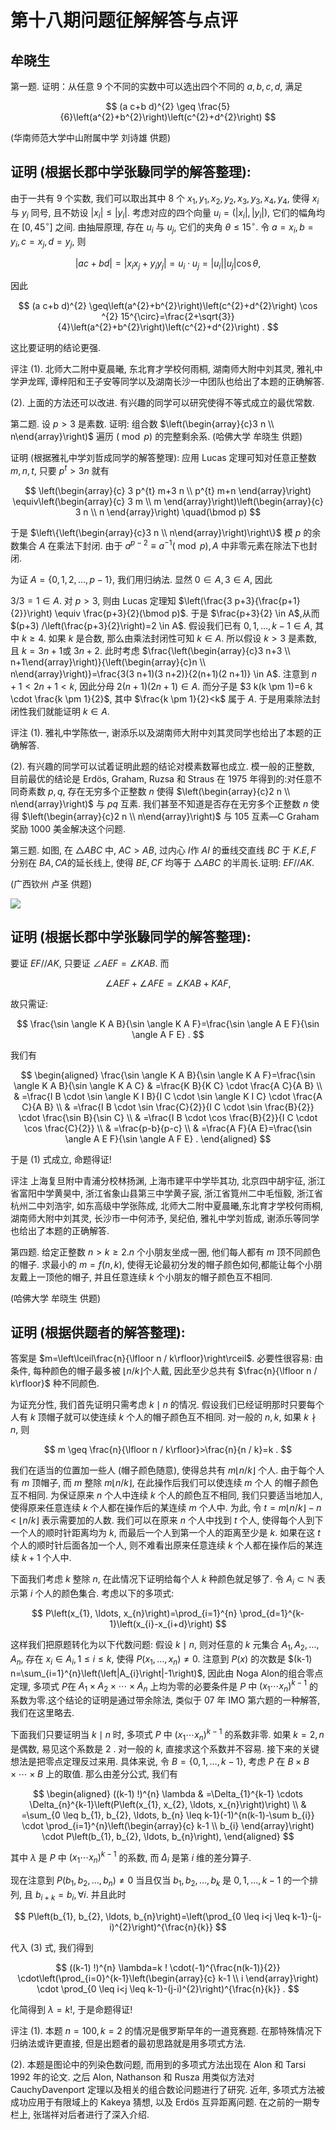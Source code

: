 # 第十八期问题征解解答与点评 

## 牟晓生

第一题. 证明：从任意 9 个不同的实数中可以选出四个不同的 $a, b, c, d$, 满足

$$
(a c+b d)^{2} \geq \frac{5}{6}\left(a^{2}+b^{2}\right)\left(c^{2}+d^{2}\right)
$$

(华南师范大学中山附属中学 刘诗雄 供题)

## 证明 (根据长郡中学张騄同学的解答整理):

由于一共有 9 个实数, 我们可以取出其中 8 个 $x_{1}, y_{1}, x_{2}, y_{2}, x_{3}, y_{3}, x_{4}, y_{4}$, 使得 $x_{i}$ 与 $y_{i}$ 同号, 且不妨设 $\left|x_{i}\right| \leq\left|y_{i}\right|$. 考虑对应的四个向量 $u_{i}=\left(\left|x_{i}\right|,\left|y_{i}\right|\right)$, 它们的幅角均在 $\left[0,45^{\circ}\right]$ 之间. 由抽屉原理, 存在 $u_{i}$ 与 $u_{j}$, 它们的夹角 $\theta \leq 15^{\circ}$. 令 $a=x_{i}, b=y_{i}, c=x_{j}, d=y_{j}$, 则

$$
|a c+b d|=\left|x_{i} x_{j}+y_{i} y_{j}\right|=u_{i} \cdot u_{j}=\left|u_{i}\right|\left|u_{j}\right| \cos \theta,
$$

因此

$$
(a c+b d)^{2} \geq\left(a^{2}+b^{2}\right)\left(c^{2}+d^{2}\right) \cos ^{2} 15^{\circ}=\frac{2+\sqrt{3}}{4}\left(a^{2}+b^{2}\right)\left(c^{2}+d^{2}\right) .
$$

这比要证明的结论更强.

评注 (1). 北师大二附中夏晨曦, 东北育才学校何雨桐, 湖南师大附中刘其灵, 雅礼中学尹龙晖, 谭梓阳和王子安等同学以及湖南长沙一中团队也给出了本题的正确解答.

(2). 上面的方法还可以改进. 有兴趣的同学可以研究使得不等式成立的最优常数.

第二题. 设 $p>3$ 是素数. 证明: 组合数 $\left(\begin{array}{c}3 n \\ n\end{array}\right)$ 遍历 $(\bmod p)$ 的完整剩余系. (哈佛大学 牟晓生 供题)

证明 (根据雅礼中学刘哲成同学的解答整理):
应用 Lucas 定理可知对任意正整数 $m, n, t$, 只要 $p^{t}>3 n$ 就有

$$
\left(\begin{array}{c}
3 p^{t} m+3 n \\
p^{t} m+n
\end{array}\right) \equiv\left(\begin{array}{c}
3 m \\
m
\end{array}\right)\left(\begin{array}{c}
3 n \\
n
\end{array}\right) \quad(\bmod p)
$$

于是 $\left\{\left(\begin{array}{c}3 n \\ n\end{array}\right)\right\}$ 模 $p$ 的余数集合 $A$ 在乘法下封闭. 由于 $a^{p-2} \equiv a^{-1}(\bmod p), A$ 中非零元素在除法下也封闭.

为证 $A=\{0,1,2, \ldots, p-1\}$, 我们用归纳法. 显然 $0 \in A, 3 \in A$, 因此

$3 / 3=1 \in A$. 对 $p>3$, 则由 Lucas 定理知 $\left(\frac{3 p+3}{\frac{p+1}{2}}\right) \equiv \frac{p+3}{2}(\bmod p)$. 于是 $\frac{p+3}{2} \in A$,从而 $(p+3) /\left(\frac{p+3}{2}\right)=2 \in A$. 假设我们已有 $0,1, \ldots, k-1 \in A$, 其中 $k \geq 4$. 如果 $k$ 是合数, 那么由乘法封闭性可知 $k \in A$. 所以假设 $k>3$ 是素数, 且 $k=3 n+1$或 $3 n+2$. 此时考虑 $\frac{\left(\begin{array}{c}3 n+3 \\ n+1\end{array}\right)}{\left(\begin{array}{c}n \\ n\end{array}\right)}=\frac{3(3 n+1)(3 n+2)}{2(n+1)(2 n+1)} \in A$. 注意到 $n+1<2 n+1<k$, 因此分母 $2(n+1)(2 n+1) \in A$. 而分子是 $3 k(k \pm 1)=6 k \cdot \frac{k \pm 1}{2}$, 其中 $\frac{k \pm 1}{2}<k$ 属于 $A$. 于是用乘除法封闭性我们就能证明 $k \in A$.

评注 (1). 雅礼中学陈依一, 谢添乐以及湖南师大附中刘其灵同学也给出了本题的正确解答.

(2). 有兴趣的同学可以试着证明此题的结论对模素数幂也成立. 模一般的正整数, 目前最优的结论是 Erdös, Graham, Ruzsa 和 Straus 在 1975 年得到的:对任意不同奇素数 $p, q$, 存在无穷多个正整数 $n$ 使得 $\left(\begin{array}{c}2 n \\ n\end{array}\right)$ 与 $p q$ 互素. 我们甚至不知道是否存在无穷多个正整数 $n$ 使得 $\left(\begin{array}{c}2 n \\ n\end{array}\right)$ 与 105 互素—C Graham 奖励 1000 美金解决这个问题.

第三题. 如图, 在 $\triangle A B C$ 中, $A C>A B$, 过内心 $I$作 $A I$ 的垂线交直线 $B C$ 于 $K . E, F$ 分别在 $B A, C A$的延长线上, 使得 $B E, C F$ 均等于 $\triangle A B C$ 的半周长.证明: $E F / / A K$.

(广西钦州 卢圣 供题)

![](https://cdn.mathpix.com/cropped/2024_02_26_b5659948b25573e764c3g-2.jpg?height=399&width=423&top_left_y=1708&top_left_x=1316)

## 证明 (根据长郡中学张騄同学的解答整理):

要证 $E F / / A K$, 只要证 $\angle A E F=\angle K A B$. 而

$$
\angle A E F+\angle A F E=\angle K A B+K A F,
$$

故只需证:

$$
\frac{\sin \angle K A B}{\sin \angle K A F}=\frac{\sin \angle A E F}{\sin \angle A F E} .
$$

我们有

$$
\begin{aligned}
\frac{\sin \angle K A B}{\sin \angle K A F}=\frac{\sin \angle K A B}{\sin \angle K A C} & =\frac{K B}{K C} \cdot \frac{A C}{A B} \\
& =\frac{I B \cdot \sin \angle K I B}{I C \cdot \sin \angle K I C} \cdot \frac{A C}{A B} \\
& =\frac{I B \cdot \sin \frac{C}{2}}{I C \cdot \sin \frac{B}{2}} \cdot \frac{\sin B}{\sin C} \\
& =\frac{I B \cdot \cos \frac{B}{2}}{I C \cdot \cos \frac{C}{2}} \\
& =\frac{p-b}{p-c} \\
& =\frac{A F}{A E}=\frac{\sin \angle A E F}{\sin \angle A F E} .
\end{aligned}
$$

于是 (1) 式成立, 命题得证!

评注 上海复旦附中青浦分校林扬渊, 上海市建平中学毕其功, 北京四中胡宇征, 浙江省富阳中学黄昊中, 浙江省象山县第三中学黄子宸, 浙江省筧州二中毛恒毅, 浙江省杭州二中刘浩宇, 如东高级中学张陈成, 北师大二附中夏晨曦,东北育才学校何雨桐, 湖南师大附中刘其灵, 长沙市一中何沛予, 吴纪伯, 雅礼中学刘哲成, 谢添乐等同学也给出了本题的正确解答.

第四题. 给定正整数 $n>k \geq 2 . n$ 个小朋友坐成一圈, 他们每人都有 $m$ 顶不同颜色的帽子. 求最小的 $m=f(n, k)$, 使得无论最初分发的帽子颜色如何,都能让每个小朋友戴上一顶他的帽子, 并且任意连续 $k$ 个小朋友的帽子颜色互不相同.

(哈佛大学 牟晓生 供题)

## 证明 (根据供题者的解答整理):

答案是 $m=\left\lceil\frac{n}{\lfloor n / k\rfloor}\right\rceil$. 必要性很容易: 由条件, 每种颜色的帽子最多被 $\lfloor n / k\rfloor$个人戴, 因此至少总共有 $\frac{n}{\lfloor n / k\rfloor}$ 种不同颜色.

为证充分性, 我们首先证明只需考虑 $k \mid n$ 的情况. 假设我们已经证明那时只要每个人有 $k$ 顶帽子就可以使连续 $k$ 个人的帽子颜色互不相同. 对一般的 $n, k$, 如果 $k \nmid n$, 则

$$
m \geq \frac{n}{\lfloor n / k\rfloor}>\frac{n}{n / k}=k .
$$

我们在适当的位置加一些人 (帽子颜色随意), 使得总共有 $m\lfloor n / k\rfloor$ 个人. 由于每个人有 $m$ 顶帽子, 而 $m$ 整除 $m\lfloor n / k\rfloor$, 在此操作后我们可以使连续 $m$ 个人
的帽子颜色互不相同. 为保证原来 $n$ 个人中连续 $k$ 个人的颜色互不相同, 我们只要适当地加人, 使得原来任意连续 $k$ 个人都在操作后的某连续 $m$ 个人中. 为此, 令 $t=m\lfloor n / k\rfloor-n<\lfloor n / k\rfloor$ 表示需要加的人数. 我们可以在原来 $n$ 个人中找到 $t$ 个人, 使得每个人到下一个人的顺时针距离均为 $k$, 而最后一个人到第一个人的距离至少是 $k$. 如果在这 $t$ 个人的顺时针后面各加一个人, 则不难看出原来任意连续 $k$ 个人都在操作后的某连续 $k+1$ 个人中.

下面我们考虑 $k$ 整除 $n$, 在此情况下证明给每个人 $k$ 种颜色就足够了. 令 $A_{i} \subset \mathbb{N}$ 表示第 $i$ 个人的颜色集合. 考虑以下的多项式:

$$
P\left(x_{1}, \ldots, x_{n}\right)=\prod_{i=1}^{n} \prod_{d=1}^{k-1}\left(x_{i}-x_{i+d}\right)
$$

这样我们把原题转化为以下代数问题: 假设 $k \mid n$, 则对任意的 $k$ 元集合 $A_{1}, A_{2}, \ldots, A_{n}$, 存在 $x_{i} \in A_{i}, 1 \leq i \leq k$, 使得 $P\left(x_{1}, \ldots, x_{n}\right) \neq 0$. 注意到 $P(x)$ 的次数是 $(k-1) n=\sum_{i=1}^{n}\left(\left|A_{i}\right|-1\right)$, 因此由 Noga Alon的组合零点定理, 多项式 $P$在 $A_{1} \times A_{2} \times \cdots \times A_{n}$ 上均为零的必要条件是 $P$ 中 $\left(x_{1} \cdots x_{n}\right)^{k-1}$ 的系数为零.这个结论的证明是通过带余除法, 类似于 07 年 IMO 第六题的一种解答, 我们在这里略去.

下面我们只要证明当 $k \mid n$ 时, 多项式 $P$ 中 $\left(x_{1} \cdots x_{n}\right)^{k-1}$ 的系数非零. 如果 $k=2, n$ 是偶数, 易见这个系数是 2 . 对一般的 $k$, 直接求这个系数并不容易. 接下来的关键想法是把零点定理反过来用. 具体来说, 令 $B=\{0,1, \ldots, k-1\}$, 考虑 $P$ 在 $B \times B \times \cdots \times B$ 上的取值. 那么由差分公式, 我们有

$$
\begin{aligned}
((k-1) !)^{n} \lambda & =\Delta_{1}^{k-1} \cdots \Delta_{n}^{k-1}\left(P\left(x_{1}, x_{2}, \ldots, x_{n}\right)\right) \\
& =\sum_{0 \leq b_{1}, b_{2}, \ldots, b_{n} \leq k-1}(-1)^{n(k-1)-\sum b_{i}} \cdot \prod_{i=1}^{n}\left(\begin{array}{c}
k-1 \\
b_{i}
\end{array}\right) \cdot P\left(b_{1}, b_{2}, \ldots, b_{n}\right),
\end{aligned}
$$

其中 $\lambda$ 是 $P$ 中 $\left(x_{1} \cdots x_{n}\right)^{k-1}$ 的系数, 而 $\Delta_{i}$ 是第 $i$ 维的差分算子.

现在注意到 $P\left(b_{1}, b_{2}, \ldots, b_{n}\right) \neq 0$ 当且仅当 $b_{1}, b_{2}, \ldots, b_{k}$ 是 $0,1, \ldots, k-1$ 的一个排列, 且 $b_{i+k}=b_{i}, \forall i$. 并且此时

$$
P\left(b_{1}, b_{2}, \ldots, b_{n}\right)=\left(\prod_{0 \leq i<j \leq k-1}-(j-i)^{2}\right)^{\frac{n}{k}}
$$

代入 (3) 式, 我们得到

$$
((k-1) !)^{n} \lambda=k ! \cdot(-1)^{\frac{n(k-1)}{2}} \cdot\left(\prod_{i=0}^{k-1}\left(\begin{array}{c}
k-1 \\
i
\end{array}\right) \cdot \prod_{0 \leq i<j \leq k-1}-(j-i)^{2}\right)^{\frac{n}{k}} .
$$

化简得到 $\lambda=k !$, 于是命题得证!

评注 (1). 本题 $n=100, k=2$ 的情况是俄罗斯早年的一道竞赛题. 在那特殊情况下归纳法或许更直接, 但是出题者的最初思路就是用多项式方法.

(2). 本题是图论中的列染色数问题, 而用到的多项式方法出现在 Alon 和 Tarsi 1992 年的论文. 之后 Alon, Nathanson 和 Rusza 用类似方法对 CauchyDavenport 定理以及相关的组合数论问题进行了研究. 近年, 多项式方法被成功应用于有限域上的 Kakeya 猜想, 以及 Erdös 互异距离问题. 在之前的一期专栏上, 张瑞祥对后者进行了深入介绍.

